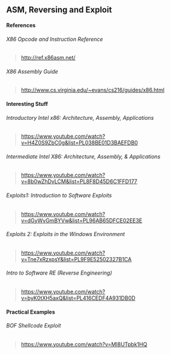 
## ASM, Reversing and Exploit

#### References
###### X86 Opcode and Instruction Reference 
> http://ref.x86asm.net/

###### X86 Assembly Guide 
> http://www.cs.virginia.edu/~evans/cs216/guides/x86.html

#### Interesting Stuff

###### Introductory Intel x86: Architecture, Assembly, Applications 
> https://www.youtube.com/watch?v=H4Z0S9ZbC0g&list=PL038BE01D3BAEFDB0

###### Intermediate Intel X86: Architecture, Assembly, & Applications 
> https://www.youtube.com/watch?v=8b0wZhDvLCM&list=PL8F8D45D6C1FFD177

###### Exploits1: Introduction to Software Exploits 
> https://www.youtube.com/watch?v=dGyWvGmBYVw&list=PL96AB65DFCE02EE3E

###### Exploits 2: Exploits in the Windows Environment 
> https://www.youtube.com/watch?v=Tne7xRzxpsY&list=PL9F9E52502327B1CA

###### Intro to Software RE (Reverse Engineering) 
> https://www.youtube.com/watch?v=byK0tXH5axQ&list=PL416CEDF4A931DB0D

#### Practical Examples
###### BOF Shellcode Exploit
> https://www.youtube.com/watch?v=MI8UTpbk1HQ
